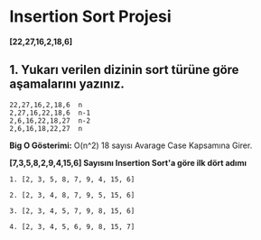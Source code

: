 # Insertion Sort Projesi

**[22,27,16,2,18,6]**
## 1. Yukarı verilen dizinin sort türüne göre aşamalarını yazınız.
```
22,27,16,2,18,6  n
2,27,16,22,18,6  n-1
2,6,16,22,18,27  n-2
2,6,16,18,22,27  n
```
**Big O Gösterimi:** O(n^2)
18 sayısı Avarage Case Kapsamına Girer.

**[7,3,5,8,2,9,4,15,6] Sayısını Insertion Sort'a göre ilk dört adımı**
```
1. [2, 3, 5, 8, 7, 9, 4, 15, 6]

2. [2, 3, 4, 8, 7, 9, 5, 15, 6]

3. [2, 3, 4, 5, 7, 9, 8, 15, 6]

4. [2, 3, 4, 5, 6, 9, 8, 15, 7]
```
